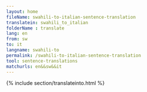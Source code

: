 ```yaml
---
layout: home
fileName: swahili-to-italian-sentence-translation
translatein: swahili_to_italian
folderName : translate
lang: en
from: sw
to: it
langname: swahili-to
permalink: /swahili-to-italian-sentence-translation
tool: sentence-translations
matchurls: en&&sw&&it
---
```

{% include section/translateinto.html %}
